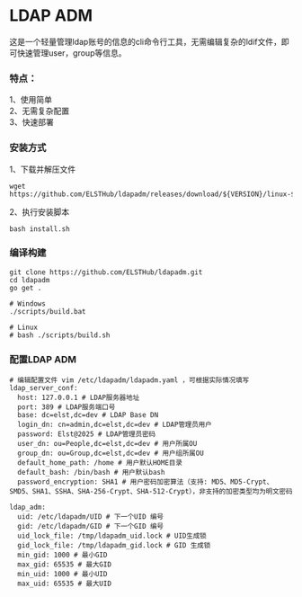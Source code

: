# LDAP ADM

这是一个轻量管理ldap账号的信息的cli命令行工具，无需编辑复杂的ldif文件，即可快速管理user，group等信息。

### 特点：
1、使用简单  
2、无需复杂配置  
3、快速部署  

### 安装方式
1、下载并解压文件  
```shell
wget https://github.com/ELSTHub/ldapadm/releases/download/${VERSION}/linux-${VERSION}.tar.gz
```
2、执行安装脚本
```shell
bash install.sh
```

### 编译构建
```shell
git clone https://github.com/ELSTHub/ldapadm.git
cd ldapadm
go get .

# Windows
./scripts/build.bat

# Linux 
# bash ./scripts/build.sh
```

### 配置LDAP ADM
```shell
# 编辑配置文件 vim /etc/ldapadm/ldapadm.yaml ，可根据实际情况填写
ldap_server_conf:
  host: 127.0.0.1 # LDAP服务器地址
  port: 389 # LDAP服务端口号
  base: dc=elst,dc=dev # LDAP Base DN
  login_dn: cn=admin,dc=elst,dc=dev # LDAP管理员用户
  password: Elst@2025 # LDAP管理员密码
  user_dn: ou=People,dc=elst,dc=dev # 用户所属OU
  group_dn: ou=Group,dc=elst,dc=dev # 用户组所属OU
  default_home_path: /home # 用户默认HOME目录
  default_bash: /bin/bash # 用户默认bash
  password_encryption: SHA1 # 用户密码加密算法（支持: MD5、MD5-Crypt、SMD5、SHA1、SSHA、SHA-256-Crypt、SHA-512-Crypt），非支持的加密类型均为明文密码

ldap_adm:
  uid: /etc/ldapadm/UID # 下一个UID 编号
  gid: /etc/ldapadm/GID # 下一个GID 编号
  uid_lock_file: /tmp/ldapadm_uid.lock # UID生成锁
  gid_lock_file: /tmp/ldapadm_gid.lock # GID 生成锁
  min_gid: 1000 # 最小GID
  max_gid: 65535 # 最大GID
  min_uid: 1000 # 最小UID
  max_uid: 65535 # 最大UID
```
